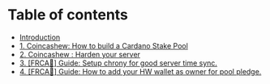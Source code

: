 # Table of contents

* [Introduction](README.md)
* [1. Coincashew: How to build a Cardano Stake Pool](https://www.coincashew.com/coins/overview-ada/guide-how-to-build-a-haskell-stakepool-node)
* [2. Coincashew : Harden your server](2.-harden-your-server.md)
* [3. \[FRCA🍁\] Guide: Setup chrony for good server time sync.](how-to-setup-chrony.md)
* [4. \[FRCA🍁\] Guide: How to add your HW wallet as owner for pool pledge.](readme.md)

